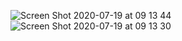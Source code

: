 ![Screen Shot 2020-07-19 at 09 13 44](https://user-images.githubusercontent.com/30422190/87874445-39ce6780-c9a0-11ea-8920-f201f56b6c13.png)
![Screen Shot 2020-07-19 at 09 13 30](https://user-images.githubusercontent.com/30422190/87874447-3dfa8500-c9a0-11ea-9179-216b96280df3.png)
